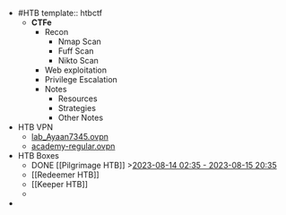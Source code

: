 - #HTB
  template:: htbctf
	- **CTFe**
		- Recon
			- Nmap Scan
			- Fuff Scan
			- Nikto Scan
		- Web exploitation
		- Privilege Escalation
		- Notes
			- Resources
			- Strategies
			- Other Notes
- HTB VPN
	- [lab_Ayaan7345.ovpn](../assets/lab_Ayaan7345_1691956230864_0.ovpn)
	- [academy-regular.ovpn](../assets/academy-regular_1692014368681_0.ovpn)
- HTB Boxes
	- DONE [[Pilgrimage HTB]] >[2023-08-14 02:35 - 2023-08-15 20:35](#agenda://?start=1691998508308&end=1692149715308&allDay=false)
	- [[Redeemer HTB]]
	- [[Keeper HTB]]
	-
-